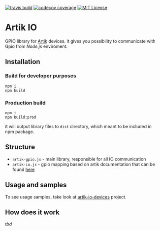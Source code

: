 [![travis build](https://img.shields.io/travis/bkoper/artik-io.svg?style=flat-square)](https://api.travis-ci.org/bkoper/artik-io.svg?branch=master)
[![codecov coverage](https://img.shields.io/codecov/c/github/bkoper/artik-io.svg?style=flat-square)](https://codecov.io/github/bkoper/artik-io)
[![MIT License](https://img.shields.io/github/license/bkoper/artik-io.svg?style=flat-square)](http://opensource.org/licenses/MIT)

# Artik IO

GPIO library for [Artik](https://www.artik.io/) devices.
It gives you possibility to communicate with Gpio from *Node.js* enviroment.

## Installation

### Build for developer purposes
```
npm i 
npm build
```

### Production build
```
npm i
npm build:prod
```
it will output library files to ```dist``` directory, which meant to be included in npm package.

## Structure
- ```artik-gpio.js``` - main library, responsible for all IO communication
- ```artik-io.js``` - gpio mapping based on artik documentation that can be found [here](https://developer.artik.io/documentation/developer-guide/gpio-mapping.html)


## Usage and samples

To see usage samples, take look at [artik-io-devices](https://github.com/bkoper/artik-io-devices) project.
 
## How does it work

_tbd_
 